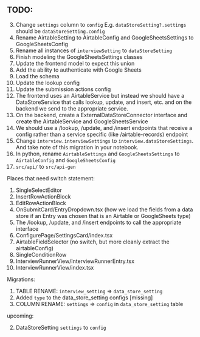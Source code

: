 ## TODO:

3. Change `settings` column to `config`
   E.g. `dataStoreSetting?.settings` should be `dataStoreSetting.config`
4. Rename AirtableSetting to AirtableConfig and GoogleSheetsSettings to GoogleSheetsConfig
5. Rename all instances of `interviewSetting` to `dataStoreSetting`
6. Finish modeling the GoogleSheetsSettings classes
7. Update the frontend model to expect this union
8. Add the ability to authenticate with Google Sheets
9. Load the schema
10. Update the lookup config
11. Update the submission actions config
12. The frontend uses an AirtableService but instead we should
    have a DataStoreService that calls lookup, update, and
    insert, etc. and on the backend we send to the appropriate
    service.
13. On the backend, create a ExternalDataStoreConnector interface and create the AirtableService and GoogleSheetsService
14. We should use a /lookup, /update, and /insert endpoints that receive a config
    rather than a service specific (like /airtable-records) endpoint
15. Change `interview.interviewSettings` to `interview.dataStoreSettings`. And take note of this migration in your notebook.
16. In python, rename `AirtableSettings` and `GoogleSheetsSettings` to `AirtableConfig` and `GoogleSheetsConfig`
17. `src/api/` to `src/api-gen`

Places that need switch statement:

1. SingleSelectEditor
2. InsertRowActionBlock
3. EditRowActionBlock
4. OnSubmitCard/EntryDropdown.tsx (how we load the fields from a data store if an Entry was chosen that is an Airtable or GoogleSheets type)
5. The /lookup, /update, and /insert endpoints to call the appropriate interface
6. ConfigurePage/SettingsCard/index.tsx
7. AirtableFieldSelector (no switch, but more cleanly extract the airtableConfig)
8. SingleConditionRow
9. InterviewRunnerView/InterviewRunnerEntry.tsx
10. InterviewRunnerView/index.tsx

Migrations:

1. TABLE RENAME: `interview_setting` => `data_store_setting`
2. Added `type` to the data_store_setting configs [missing]
3. COLUMN RENAME: `settings` => `config` in `data_store_setting` table

upcoming:

2. DataStoreSetting `settings` to `config`

